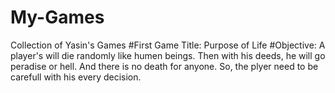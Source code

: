 # My-Games
 Collection of Yasin's Games
    #First Game Title: Purpose of Life
        #Objective: A player's will die randomly like humen beings. Then with his deeds, he will go peradise or hell. And there is no death for anyone. So, the plyer need to be carefull with his every decision.